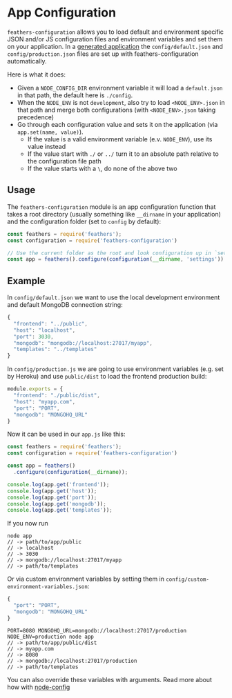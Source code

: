 # App Configuration

`feathers-configuration` allows you to load default and environment specific JSON and/or JS configuration files and environment variables and set them on your application. In a [generated application](../getting-started/readme.md) the `config/default.json` and `config/production.json` files are set up with feathers-configuration automatically.

Here is what it does:

- Given a `NODE_CONFIG_DIR` environment variable it will load a `default.json` in that path, the default here is `./config`.
- When the `NODE_ENV` is not `development`, also try to load `<NODE_ENV>.json` in that path and merge both configurations (with `<NODE_ENV>.json` taking precedence)
- Go through each configuration value and sets it on the application (via `app.set(name, value)`).
  - If the value is a valid environment variable (e.v. `NODE_ENV`), use its value instead
  - If the value start with `./` or `../` turn it to an absolute path relative to the configuration file path
  - If the value starts with a `\`, do none of the above two

## Usage

The `feathers-configuration` module is an app configuration function that takes a root directory (usually something like `__dirname` in your application) and the configuration folder (set to `config` by default):

```js
const feathers = require('feathers');
const configuration = require('feathers-configuration')

// Use the current folder as the root and look configuration up in `settings`
const app = feathers().configure(configuration(__dirname, 'settings'))
```

## Example

In `config/default.json` we want to use the local development environment and default MongoDB connection string:

```js
{
  "frontend": "../public",
  "host": "localhost",
  "port": 3030,
  "mongodb": "mongodb://localhost:27017/myapp",
  "templates": "../templates"
}
```

In `config/production.js` we are going to use environment variables (e.g. set by Heroku) and use `public/dist` to load the frontend production build:

```js
module.exports = {
  "frontend": "./public/dist",
  "host": "myapp.com",
  "port": "PORT",
  "mongodb": "MONGOHQ_URL"
}
```

Now it can be used in our `app.js` like this:

```js
const feathers = require('feathers');
const configuration = require('feathers-configuration')

const app = feathers()
  .configure(configuration(__dirname));

console.log(app.get('frontend'));
console.log(app.get('host'));
console.log(app.get('port'));
console.log(app.get('mongodb'));
console.log(app.get('templates'));
```

If you now run

```
node app
// -> path/to/app/public
// -> localhost
// -> 3030
// -> mongodb://localhost:27017/myapp
// -> path/to/templates
```

Or via custom environment variables by setting them in `config/custom-environment-variables.json`:

```js
{
  "port": "PORT",
  "mongodb": "MONGOHQ_URL"
}
```

```
PORT=8080 MONGOHQ_URL=mongodb://localhost:27017/production NODE_ENV=production node app
// -> path/to/app/public/dist
// -> myapp.com
// -> 8080
// -> mongodb://localhost:27017/production
// -> path/to/templates
```

You can also override these variables with arguments. Read more about how with [node-config](https://github.com/lorenwest/node-config)
